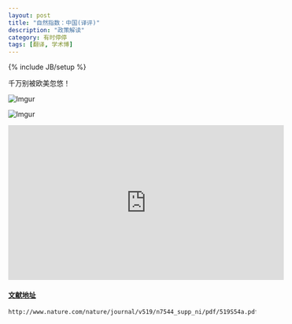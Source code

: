 ```yaml
---
layout: post
title: "自然指数：中国(译评)"
description: "政策解读"
category: 有时停停
tags: [翻译, 学术博]
---
```

{% include JB/setup %}


千万别被欧美忽悠！


![Imgur](http://i.imgur.com/MZglds4.jpg)



![Imgur](http://i.imgur.com/sTaJM6c.jpg)


<iframe width="560" height="315" src="https://www.youtube.com/embed/mBuYUb_mFXA" frameborder="0" allowfullscreen></iframe>


#### <i class="icon-folder-open"></i>[文献地址](http://www.nature.com/nature/journal/v519/n7544_supp_ni/pdf/519S54a.pdf)

```
http://www.nature.com/nature/journal/v519/n7544_supp_ni/pdf/519S54a.pdf
```